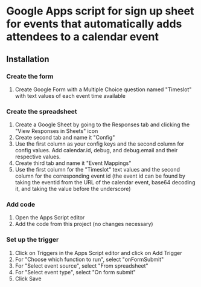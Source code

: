 # Google Apps script for sign up sheet for events that automatically adds attendees to a calendar event

## Installation

### Create the form
1. Create Google Form with a Multiple Choice question named "Timeslot" with text values of each event time available

### Create the spreadsheet
1. Create a Google Sheet by going to the Responses tab and clicking the "View Responses in Sheets" icon
1. Create second tab and name it "Config"
1. Use the first column as your config keys and the second column for config values. Add calendar.id, debug, and debug.email and their respective values.
1. Create third tab and name it "Event Mappings"
1. Use the first column for the "Timeslot" text values and the second column for the corresponding event id (the event id can be found by taking the eventid from the URL of the calendar event, base64 decoding it, and taking the value before the underscore)

### Add code
1. Open the Apps Script editor
1. Add the code from this project (no changes necessary)

### Set up the trigger
1. Click on Triggers in the Apps Script editor and click on Add Trigger
1. For "Choose which function to run", select "onFormSubmit"
1. For "Select event source", select "From spreadsheet"
1. For "Select event type", select "On form submit"
1. Click Save
